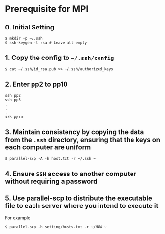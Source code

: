 # Prerequisite for MPI

## 0. Initial Setting

```shell
$ mkdir -p ~/.ssh
$ ssh-keygen -t rsa # Leave all empty
```

## 1. Copy the config to `~/.ssh/config`

```Shell
$ cat ~/.ssh/id_rsa.pub >> ~/.ssh/authorized_keys
```

## 2. Enter pp2 to pp10

```Shell
ssh pp2
ssh pp3
.
.
.
ssh pp10
```

## 3. Maintain consistency by copying the data from the `.ssh` directory, ensuring that the keys on each computer are uniform

```shell
$ parallel-scp -A -h host.txt -r ~/.ssh ~
```

## 4. Ensure `SSH` access to another computer without requiring a password

## 5. Use parallel-scp to distribute the executable file to each server where you intend to execute it

For example

```shell
$ parallel-scp -h setting/hosts.txt -r ~/HW4 ~
```
